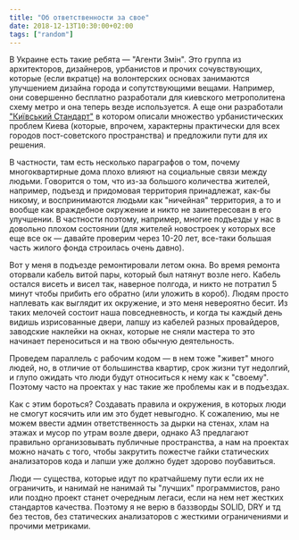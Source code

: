 ```yaml
---
title: "Об ответственности за свое"
date: 2018-12-13T10:30:00+02:00
tags: ["random"]
---
```


В Украине есть такие ребята — "Агенти Змін". Это группа из архитекторов, дизайнеров, урбанистов и прочих сочувствующих, которые (если вкратце) на волонтерских основах занимаются улучшением дизайна города и сопутствующими вещами. Например, они совершенно бесплатно разработали для киевского метрополитена схему метро и она теперь везде используется. А еще они разработали ["Київський Стандарт"](http://standard.a3.kyiv.ua/) в котором описали множество урбанистических проблем Киева (которые, впрочем, характерны практически для всех городов пост-советского пространства) и предложили пути для их решения. 

В частности, там есть несколько параграфов о том, почему многоквартирные дома плохо влияют на социальные связи между людьми. Говорится о том, что из-за большого количества жителей, например, подъезд и придомовая территория принадлежат, как-бы никому, и воспринимаются людьми как "ничейная" территория, а то и вообще как враждебное окружение и никто не заинтересован в его улучшении. В частности поэтому, например, многие подъезды у нас в довольно плохом состоянии (для жителей новостроек у которых все еще все ок — давайте проверим через 10-20 лет, все-таки большая часть жилого фонда строилась очень давно).

Вот у меня в подъезде ремонтировали летом окна. Во время ремонта оторвали кабель витой пары, который был натянут возле него. Кабель остался висеть и висел так, наверное полгода, и никто не потратил 5 минут чтобы прибить его обратно (или уложить в короб). Людям просто наплевать как выглядит их окружение, и это меня невероятно бесит. Из таких мелочей состоит наша повседневность, и когда ты каждый день видишь изрисованные двери, лапшу из кабелей разных провайдеров, заводские наклейки на окнах, которые не сняли мастера то это начинает переноситься и на твою обычную деятельность. 

Проведем параллель с рабочим кодом — в нем тоже "живет" много людей, но, в отличие от большинства квартир, срок жизни тут недолгий, и глупо ожидать что люди будут относиться к нему как к "своему". Поэтому часто на проектах у нас такие же проблемы как и в подъездах. 

Как с этим бороться? Создавать правила и окружения, в которых люди не смогут косячить или им это будет невыгодно. К сожалению, мы не можем ввести админ ответственность за дырки на стенах, хлам на этажах и мусор по утрам возле двери, однако А3 предлагают правильно организовывать публичные пространства, а нам на проектах можно начать с того, чтобы закрутить пожестче гайки статических анализаторов кода и лапши уже должно будет здорово поубавиться. 

Люди — существа, которые идут по кратчайшему пути если их не ограничить, и нанимай не нанимай ты "лучших" программистов, рано или поздно проект станет очередным легаси, если на нем нет жестких стандартов качества. Поэтому я не верю в баззворды SOLID, DRY и тд без тестов, без статических анализаторов с жесткими ограничениями и прочими метриками.
